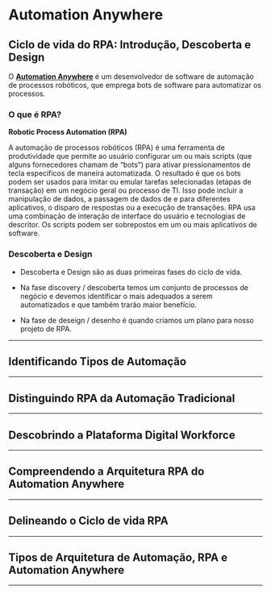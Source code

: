 # Automation Anywhere

## Ciclo de vida do RPA: Introdução, Descoberta e Design


O **[Automation Anywhere](https://www.automationanywhere.com/br/)** é um desenvolvedor de software de automação de processos robóticos, que emprega bots de software para automatizar os processos.

### O que é RPA?

**Robotic Process Automation (RPA)**

A automação de processos robóticos (RPA) é uma ferramenta de produtividade que permite ao usuário configurar um ou mais scripts (que alguns fornecedores chamam de “bots”) para ativar pressionamentos de tecla específicos de maneira automatizada. O resultado é que os bots podem ser usados ​​para imitar ou emular tarefas selecionadas (etapas de transação) em um negócio geral ou processo de TI. Isso pode incluir a manipulação de dados, a passagem de dados de e para diferentes aplicativos, o disparo de respostas ou a execução de transações. RPA usa uma combinação de interação de interface do usuário e tecnologias de descritor. Os scripts podem ser sobrepostos em um ou mais aplicativos de software.

### Descoberta e Design

- Descoberta e Design são as duas primeiras fases do ciclo de vida.

- Na fase discovery / descoberta temos um conjunto de processos de negócio e devemos identificar o mais adequados a serem automatizados e que também trarão maior benefício.

- Na fase de deseign / desenho é quando criamos um plano para nosso projeto de RPA.

---

## Identificando Tipos de Automação

---

## Distinguindo RPA da Automação Tradicional

---

## Descobrindo a Plataforma Digital Workforce

---

## Compreendendo a Arquitetura RPA do Automation Anywhere

---

## Delineando o Ciclo de vida RPA

---

## Tipos de Arquitetura de Automação, RPA e Automation Anywhere

---
